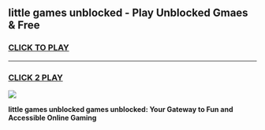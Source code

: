 
## little games unblocked - Play Unblocked Gmaes & Free
<h3>
<a href="https://news.freeplayer.one?title=little_games_unblocked&ref=16F">CLICK TO PLAY</a></h3>
<hr>

<h3>
<a href="https://news.freeplayer.one?title=little_games_unblocked&ref=16F">CLICK 2 PLAY</a>
  
</h3>

<a href="https://news.freeplayer.one?title=little_games_unblocked&ref=16F/"><img src="https://clearcache.store/games.png"></a>


**little games unblocked games unblocked: Your Gateway to Fun and Accessible Online Gaming**

